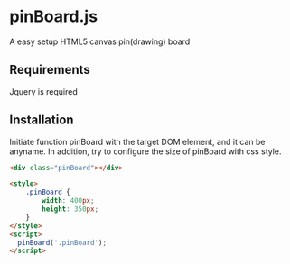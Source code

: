 pinBoard.js
===========

A easy setup HTML5 canvas pin(drawing) board 


## Requirements
Jquery is required

## Installation

Initiate function pinBoard with the target DOM element, and it can be anyname.
In addition, try to configure the size of pinBoard with css style.


```html
<div class="pinBoard"></div>

<style>
	.pinBoard {
		width: 400px;
		height: 350px;
	}
</style>
<script>
  pinBoard('.pinBoard');
</script>
```
